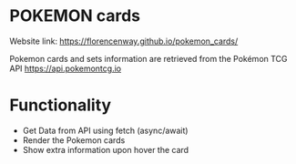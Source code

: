 # POKEMON cards
Website link: https://florencenway.github.io/pokemon_cards/


Pokemon cards and sets information are retrieved from the Pokémon TCG API https://api.pokemontcg.io 

# Functionality

- Get Data from API using fetch (async/await)
- Render the Pokemon cards
- Show extra information upon hover the card
